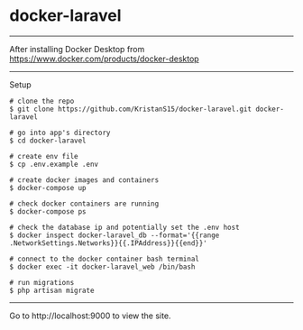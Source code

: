 # docker-laravel

-----

After installing Docker Desktop from https://www.docker.com/products/docker-desktop

-----

Setup

```
# clone the repo
$ git clone https://github.com/KristanS15/docker-laravel.git docker-laravel

# go into app's directory
$ cd docker-laravel

# create env file
$ cp .env.example .env

# create docker images and containers
$ docker-compose up

# check docker containers are running
$ docker-compose ps

# check the database ip and potentially set the .env host 
$ docker inspect docker-laravel_db --format='{{range .NetworkSettings.Networks}}{{.IPAddress}}{{end}}'

# connect to the docker container bash terminal
$ docker exec -it docker-laravel_web /bin/bash

# run migrations
$ php artisan migrate
```

-----

Go to http://localhost:9000 to view the site.

